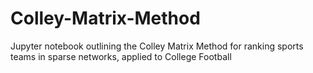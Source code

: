 # Colley-Matrix-Method
Jupyter notebook outlining the Colley Matrix Method for ranking sports teams in sparse networks, applied to College Football
